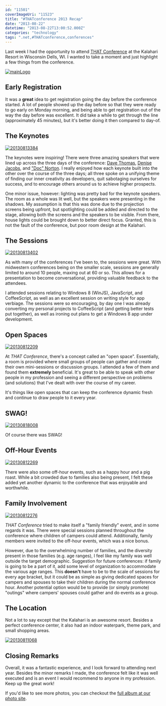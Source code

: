 ```yaml
---
id: "11501"
coverImageUri: "11523"
title: "#THATconference 2013 Recap"
date: "2013-08-22"
datetime: "2013-08-22T13:00:52.000Z"
categories: "technology"
tags: ".net,#THATconference,conferences"
---
```


Last week I had the opportunity to attend [THAT Conference](http://www.thatconference.com/ "THAT Conference") at the Kalahari Resort in Wisconsin Dells, WI. I wanted to take a moment and just highlight a few things from the conference.

[![mainLogo](http://assets.brandonmartinez.com/brandonmartinez/2013/08/mainLogo.png)](http://assets.brandonmartinez.com/brandonmartinez/2013/08/mainLogo.png)

## Early Registration

It was a **great** idea to get registration going the day before the conference started. A lot of people showed up the day before so that they were ready to go early on Monday morning, and being able to get registration out of the way the day before was excellent. It did take a while to get through the line (approximately 45 minutes), but it's better doing it then compared to day-of.

## The Keynotes

[![20130813384](http://assets.brandonmartinez.com/brandonmartinez/2013/08/20130813384-1200x800.jpg)](http://assets.brandonmartinez.com/brandonmartinez/2013/08/20130813384.jpg)

The keynotes were inspiring! There were three amazing speakers that were lined up across the three days of the conference: [Dave Thomas](http://en.wikipedia.org/wiki/Dave_Thomas_(programmer) "Dave Thomas @ Wikipedia"), [Denise Jacobs](http://denisejacobs.com/ "Denise Jacobs"), and ["Doc" Norton](https://twitter.com/DocOnDev "Doc Norton on Twitter"). I really enjoyed how each keynote built into the other over the course of the three days; all three spoke on a unifying theme of finding our inner creativity as developers, quit sabotaging ourselves for success, and to encourage others around us to achieve higher prospects.

One minor issue, however: lighting was pretty bad for the keynote speakers. The room as a whole was lit well, but the speakers were presenting in the shadows. My assumption is that this was done due to the projection screens being upfront, but spotlighting could be added and directed to the stage, allowing both the screens and the speakers to be visible. From there, house lights could be brought down to better direct focus. Granted, this is not the fault of the conference, but poor room design at the Kalahari.

## The Sessions

[![20130813402](http://assets.brandonmartinez.com/brandonmartinez/2013/08/20130813402-1200x800.jpg)](http://assets.brandonmartinez.com/brandonmartinez/2013/08/20130813402.jpg)

As with many of the conferences I've been to, the sessions were great. With midwestern conferences being on the smaller scale, sessions are generally limited to around 10 people, maxing out at 60 or so. This allows for a presentation to become conversational, providing valuable feedback to the attendees.

I attended sessions relating to Windows 8 (WinJS), JavaScript, and CoffeeScript, as well as an excellent session on writing style for app verbiage. The sessions were so encouraging, by day one I was already converting my personal projects to CoffeeScript (and getting better tests put together), as well as ironing out plans to get a Windows 8 app under development.

## Open Spaces

[![20130812209](http://assets.brandonmartinez.com/brandonmartinez/2013/08/20130812209-1200x799.jpg)](http://assets.brandonmartinez.com/brandonmartinez/2013/08/20130812209.jpg)

At _THAT Conference_, there's a concept called an "open space". Essentially, a room is provided where small groups of people can gather and create their own mini-sessions or discussion groups. I attended a few of them and found them **extremely** beneficial. It's great to be able to speak with other people in my profession and seeing a different perspective on problems (and solutions) that I've dealt with over the course of my career.

It's things like open spaces that can keep the conference dynamic fresh and continue to draw people to it every year.

## SWAG!

[![20130818008](http://assets.brandonmartinez.com/brandonmartinez/2013/08/20130818008-e1377149494781-1200x900.jpg)](http://assets.brandonmartinez.com/brandonmartinez/2013/08/20130818008.jpg)

Of course there was SWAG!

## Off-Hour Events

[![20130812269](http://assets.brandonmartinez.com/brandonmartinez/2013/08/20130812269-1200x799.jpg)](http://assets.brandonmartinez.com/brandonmartinez/2013/08/20130812269.jpg)

There were also some off-hour events, such as a happy hour and a pig roast. While a bit crowded due to families also being present, I felt these added yet another dynamic to the conference that was enjoyable and worthwhile.

## Family Involvement

[![20130812276](http://assets.brandonmartinez.com/brandonmartinez/2013/08/20130812276-1200x799.jpg)](http://assets.brandonmartinez.com/brandonmartinez/2013/08/20130812276.jpg)

_THAT Conference_ tried to make itself a "family friendly" event, and in some regards it was. There were special sessions planned throughout the conference where children of campers could attend. Additionally, family members were invited to the off-hour events, which was a nice bonus.

However, due to the overwhelming number of families, and the diversity present in those families (e.g. age ranges), I feel like my family was well outside the target demographic. Suggestion for future conferences: if family is going to be a part of it, add some level of organization to accommodate the various age ranges. This **doesn't** have to be to the scale of sessions for every age bracket, but it could be as simple as giving dedicated spaces for campers and spouses to take their children during the normal conference hour. Another potential option would be to provide (or simply promote) "outings" where campers' spouses could gather and do events as a group.

## The Location

Not a lot to say except that the Kalahari is an awesome resort. Besides a perfect conference center, it also had an indoor waterpark, theme park, and small shopping areas.

[![20130811068](http://assets.brandonmartinez.com/brandonmartinez/2013/08/20130811068-1200x262.jpg)](http://assets.brandonmartinez.com/brandonmartinez/2013/08/20130811068.jpg)

## Closing Remarks

Overall, it was a fantastic experience, and I look forward to attending next year. Besides the minor remarks I made, the conference felt like it was well executed and is an event I would recommend to anyone in my profession. Keep up the great work!

If you'd like to see more photos, you can checkout the [full album at our photo site](http://bmtn.us/18yQ4jW "#THATconference 2013 | Photos by Brandon & Joy").
